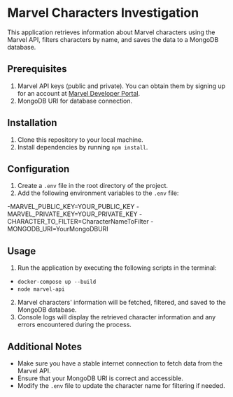 # Marvel Characters Investigation

This application retrieves information about Marvel characters using the Marvel API, filters characters by name, and saves the data to a MongoDB database.

## Prerequisites

1. Marvel API keys (public and private). You can obtain them by signing up for an account at [Marvel Developer Portal](https://developer.marvel.com/).
2. MongoDB URI for database connection.

## Installation

1. Clone this repository to your local machine.
2. Install dependencies by running `npm install`.

## Configuration

1. Create a `.env` file in the root directory of the project.
2. Add the following environment variables to the `.env` file:

-MARVEL_PUBLIC_KEY=YOUR_PUBLIC_KEY
-MARVEL_PRIVATE_KEY=YOUR_PRIVATE_KEY
-CHARACTER_TO_FILTER=CharacterNameToFilter
-MONGODB_URI=YourMongoDBURI

## Usage

1. Run the application by executing the following scripts in the terminal:

- `docker-compose up --build`
- `node marvel-api`

2. Marvel characters' information will be fetched, filtered, and saved to the MongoDB database.
3. Console logs will display the retrieved character information and any errors encountered during the process.

## Additional Notes

- Make sure you have a stable internet connection to fetch data from the Marvel API.
- Ensure that your MongoDB URI is correct and accessible.
- Modify the `.env` file to update the character name for filtering if needed.
